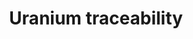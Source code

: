 ---
layout: project
title: "Uranium traceability"
description: "I conducted a parametric study, for non-proliferation purposes, using the Cyclus fuel cycle simulator to analyze the propagation of a uranium isotope tracker within the US civilian nuclear fuel cycle. This tracker, introduced into the uranium stream just before the enrichment process, served as a proxy for monitoring and verifying nuclear material flow. The study focused on understanding the speed at which this tracker would propagate through the different stages of the fuel cycle, from enrichment, fuel fabrication, and reactor operation, to spent fuel storage and potential reprocessing. A key aspect of the study involved examining the prioritization of existing uranium stockpiles and how this impacts the tracker's progression. By modeling different stockpile management strategies and consumption rates, I assessed their influence on the observed distribution and concentration of the tracker over time. This analysis, conducted for non-proliferation purposes, provided valuable insights into the dynamics of material flow within the fuel cycle and the effectiveness of using such a tracker for nuclear material accountancy and control."
short_description: "Using the Cyclus fuel cycle simulator, I modeled, for non-proliferation purposes, the propagation of a uranium isotope tracker introduced before enrichment in the US civilian nuclear fuel cycle to understand its distribution over time. The study focused on how existing uranium stockpile management strategies influence the tracker's flow through the fuel cycle, providing insights relevant to nuclear material tracking and verification for non-proliferation."
start_date: 2022-09-01
end_date: 2022-09-31
client: 
    name: "University of Wisconsin-Madison"
    short: "UWM"
skills:
    - Python
    - Cyclus
    - Urnaium
categories:
    - Simulation
    - Fuel Cycle
    - Electronuclear Scenario
    - non-proliferation

---
